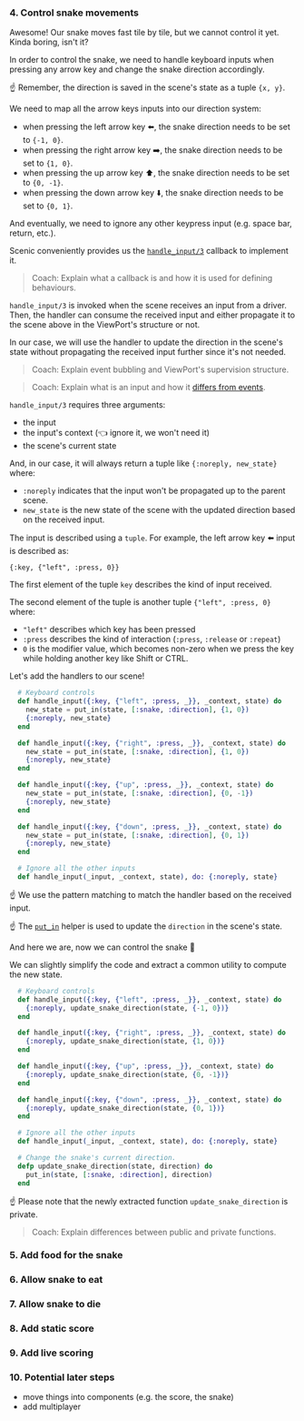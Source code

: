 ### 4. Control snake movements

Awesome! Our snake moves fast tile by tile, but we cannot control it yet. Kinda boring, isn't it?

In order to control the snake, we need to handle keyboard inputs when pressing any arrow key and change the snake direction accordingly.

☝️ Remember, the direction is saved in the scene's state as a tuple `{x, y}`.

We need to map all the arrow keys inputs into our direction system:

- when pressing the left arrow key ⬅️, the snake direction needs to be set to `{-1, 0}`.
- when pressing the right arrow key ➡️, the snake direction needs to be set to `{1, 0}`.
- when pressing the up arrow key ⬆️, the snake direction needs to be set to `{0, -1}`.
- when pressing the down arrow key ⬇️, the snake direction needs to be set to `{0, 1}`.

And eventually, we need to ignore any other keypress input (e.g. space bar, return, etc.).

Scenic conveniently provides us the [`handle_input/3`](https://hexdocs.pm/scenic/Scenic.Scene.html#c:handle_input/3) callback to implement it.

> Coach: Explain what a callback is and how it is used for defining behaviours.

`handle_input/3` is invoked when the scene receives an input from a driver. Then, the handler can consume the received input and either propagate it to the scene above in the ViewPort's structure or not.

In our case, we will use the handler to update the direction in the scene's state without propagating the received input further since it's not needed.

> Coach: Explain event bubbling and ViewPort's supervision structure.

> Coach: Explain what is an input and how it [differs from events](https://hexdocs.pm/scenic/Scenic.Scene.html#module-input-vs-events).

`handle_input/3` requires three arguments:

- the input
- the input's context (👈 ignore it, we won't need it)
- the scene's current state

And, in our case, it will always return a tuple like `{:noreply, new_state}` where:

- `:noreply` indicates that the input won't be propagated up to the parent scene.
- `new_state` is the new state of the scene with the updated direction based on the received input.

The input is described using a `tuple`. For example, the left arrow key ⬅️ input is described as:

```
{:key, {"left", :press, 0}}
```

The first element of the tuple `key` describes the kind of input received.

The second element of the tuple is another tuple `{"left", :press, 0}` where:

- `"left"` describes which key has been pressed
- `:press` describes the kind of interaction (`:press`, `:release` or `:repeat`)
- `0` is the modifier value, which becomes non-zero when we press the key while holding another key like Shift or CTRL.

Let's add the handlers to our scene!

```elixir
  # Keyboard controls
  def handle_input({:key, {"left", :press, _}}, _context, state) do
    new_state = put_in(state, [:snake, :direction], {1, 0})
    {:noreply, new_state}
  end

  def handle_input({:key, {"right", :press, _}}, _context, state) do
    new_state = put_in(state, [:snake, :direction], {1, 0})
    {:noreply, new_state}
  end

  def handle_input({:key, {"up", :press, _}}, _context, state) do
    new_state = put_in(state, [:snake, :direction], {0, -1})
    {:noreply, new_state}
  end

  def handle_input({:key, {"down", :press, _}}, _context, state) do
    new_state = put_in(state, [:snake, :direction], {0, 1})
    {:noreply, new_state}
  end

  # Ignore all the other inputs
  def handle_input(_input, _context, state), do: {:noreply, state}
```

☝️ We use the pattern matching to match the handler based on the received input.

☝️ The [`put_in`](https://hexdocs.pm/elixir/Kernel.html#put_in/2) helper is used to update the `direction` in the scene's state.

And here we are, now we can control the snake 🎉

We can slightly simplify the code and extract a common utility to compute the new state.

```elixir
  # Keyboard controls
  def handle_input({:key, {"left", :press, _}}, _context, state) do
    {:noreply, update_snake_direction(state, {-1, 0})}
  end

  def handle_input({:key, {"right", :press, _}}, _context, state) do
    {:noreply, update_snake_direction(state, {1, 0})}
  end

  def handle_input({:key, {"up", :press, _}}, _context, state) do
    {:noreply, update_snake_direction(state, {0, -1})}
  end

  def handle_input({:key, {"down", :press, _}}, _context, state) do
    {:noreply, update_snake_direction(state, {0, 1})}
  end

  # Ignore all the other inputs
  def handle_input(_input, _context, state), do: {:noreply, state}

  # Change the snake's current direction.
  defp update_snake_direction(state, direction) do
    put_in(state, [:snake, :direction], direction)
  end
```

☝️ Please note that the newly extracted function `update_snake_direction` is private.

> Coach: Explain differences between public and private functions.

### 5. Add food for the snake

### 6. Allow snake to eat

### 7. Allow snake to die

### 8. Add static score

### 9. Add live scoring

### 10. Potential later steps

- move things into components (e.g. the score, the snake)
- add multiplayer
